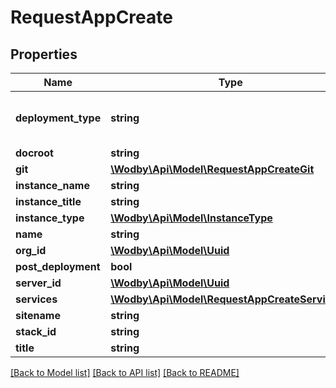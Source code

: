 # RequestAppCreate

## Properties
Name | Type | Description | Notes
------------ | ------------- | ------------- | -------------
**deployment_type** | **string** |  | [optional] [default to 'vanilla']
**docroot** | **string** |  | [optional] 
**git** | [**\Wodby\Api\Model\RequestAppCreateGit**](RequestAppCreateGit.md) |  | [optional] 
**instance_name** | **string** |  | [optional] 
**instance_title** | **string** |  | [optional] 
**instance_type** | [**\Wodby\Api\Model\InstanceType**](InstanceType.md) |  | [optional] 
**name** | **string** |  | 
**org_id** | [**\Wodby\Api\Model\Uuid**](Uuid.md) |  | 
**post_deployment** | **bool** |  | [optional] 
**server_id** | [**\Wodby\Api\Model\Uuid**](Uuid.md) |  | 
**services** | [**\Wodby\Api\Model\RequestAppCreateServices[]**](RequestAppCreateServices.md) |  | [optional] 
**sitename** | **string** |  | [optional] 
**stack_id** | **string** |  | 
**title** | **string** |  | [optional] 

[[Back to Model list]](../README.md#documentation-for-models) [[Back to API list]](../README.md#documentation-for-api-endpoints) [[Back to README]](../README.md)


